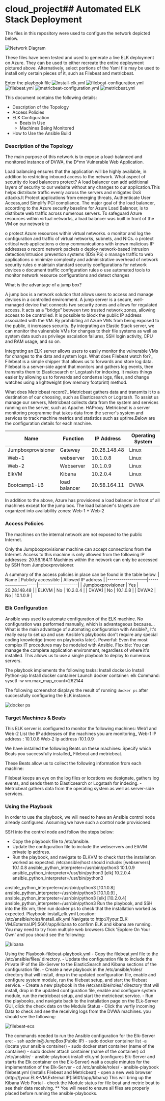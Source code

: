 # cloud_project## Automated ELK Stack Deployment

The files in this repository were used to configure the network depicted below.

![Network Diagram](https://github.com/mshossain20/cloud_project/blob/1aec6224e482eab8497dcb1a97491df25d2d768e/diagram/NETWORK%20DIAGRAM.png) 


These files have been tested and used to generate a live ELK deployment on Azure. They can be used to either recreate the entire deployment pictured above. Alternatively, select portions of the Yaml file may be used to install only certain pieces of it, such as Filebeat and metricbeat.

Enter the playbook file 
  ![Install-elk.yml](https://github.com/mshossain20/cloud_project/blob/1aec6224e482eab8497dcb1a97491df25d2d768e/Ansible/install-elk%20.yml)
  ![filebeat-configuration.yml](https://github.com/mshossain20/cloud_project/blob/1aec6224e482eab8497dcb1a97491df25d2d768e/Ansible/filebeat-config%20.yml)
  ![filebeat.yml](https://github.com/mshossain20/cloud_project/blob/1aec6224e482eab8497dcb1a97491df25d2d768e/Ansible/filebeat.yml)
  ![metricbeat-configuration.yml](https://github.com/mshossain20/cloud_project/blob/1aec6224e482eab8497dcb1a97491df25d2d768e/Ansible/metricbeat-config.yml)
  ![metricbeat.yml](https://github.com/mshossain20/cloud_project/blob/main/Ansible/metricbeat.yml)
  

This document contains the following details:
- Description of the Topology
- Access Policies
- ELK Configuration
  - Beats in Use
  - Machines Being Monitored
- How to Use the Ansible Build


### Description of the Topology

The main purpose of this network is to expose a load-balanced and monitored instance of DVWA, the D*mn Vulnerable Web Application.

Load balancing ensures that the application will be highly available, in addition to restricting inbound access to the network.
 What aspect of security do load balancers protect? 
A load balancer can add additional layers of security to our website without any changes to our application.This helps distribute traffic evenly across the servers and mitigates DoS attacks.It Protect applications from emerging threats, Authenticate User Access,and Simplify PCI compliance. The major goal of the load balancer, according to the Azure security baseline for Azure Load Balancer, is to distribute web traffic across numerous servers. To safeguard Azure resources within virtual networks, a load balancer was built in front of the VM on our network to

o protect Azure resources within virtual networks.
o monitor and log the configuration and traffic of virtual networks, subnets, and NICs.
o protect critical web applications
o deny communications with known malicious IP addresses
o record network packets
o deploy network-based intrusion detection/intrusion prevention systems (IDS/IPS)
o manage traffic to web applications
o minimize complexity and administrative overhead of network security rules
o maintain standard security configurations for network devices
o document traffic configuration rules
o use automated tools to monitor network resource configurations and detect changes

What is the advantage of a jump box?

A jump box is a network solution that allows users to access and manage devices in a controlled environment. A jump server is a secure, well-managed device that connects two security zones and allows for regulated access. It acts as a "bridge" between two trusted network zones, allowing access to be controlled. It is possible to block the public IP address associated with the VM. By prohibiting all Azure VMs from being exposed to the public, it increases security. By integrating an Elastic Stack server, we can monitor the vulnerable VMs for changes to their file systems as well as system data such as privilege escalation failures, SSH login activity, CPU and RAM usage, and so on.

Integrating an ELK server allows users to easily monitor the vulnerable VMs for changes to the data  and system logs.
 What does Filebeat watch for?_
Filebeat is a simple shipper that allows us to forwards and store log data. Filebeat is a server-side agent that monitors and gathers log events, then transmits them to Elasticsearch or Logstash for indexing. It makes things easier by allowing us to forwards and condense logs, files, and change watches using a lightweight (low memory footprint) method.

What does Metricbeat record?_
Metricbeat gathers data and transmits it to a destination of our choosing, such as Elasticsearch or Logstash. To assist us manage our servers, Metricbeat collects data from the system and services running on the server, such as Apache. HAProxy. Metricbeat is a server monitoring programme that takes data from the server's system and services to track machine metrics and statistics such as uptime.Below are the configuration details for each machine.



| Name               | Function      | IP Address   | Operating System |
|--------------------|---------------|--------------|------------------|
| Jumpboxprovisioner | Gateway       | 20.28.148.48 | Linux            |
| Web-1              | webserver     | 10.1.0.8     | Linux            |
| Web-2              | Webserver     | 10.1.0.9     | Linux            |
| ElkVM              | Kibana        | 10.2.0.4     | Linux            |
| Bootcamp1-LB       | load balancer | 20.58.164.11 | DVWA             |

In addition to the above, Azure has provisioned a load balancer in front of all machines except for the jump box. The load balancer's targets are organized into availability zones: Web-1 + Web-2

### Access Policies

The machines on the internal network are not exposed to the public Internet. 

Only the Jumpboxprovisioner machine can accept connections from the Internet. Access to this machine is only allowed from the following IP addresses:
 20.58.164.11 Machines within the network can only be accessed by SSH from Jumpboxprovisioner.


A summary of the access policies in place can be found in the table below.
| Name               | Publicly accessible | Allowed IP address |
|--------------------|---------------------|--------------------|
| Jumpboxprovisioner | Yes                 | 20.28.148.48       |
| ELKVM              | No                  | 10.2.0.4           |
| DVWA1              | No                  | 10.1.0.8           |
| DVWA2              | No                  | 10.1.0.9           |


### Elk Configuration

Ansible was used to automate configuration of the ELK machine. No configuration was performed manually, which is advantageous because...
What is the main advantage of automating configuration with Ansible?_
It's really easy to set up and use: Ansible's playbooks don't require any special coding knowledge (more on playbooks later). Powerful: Even the most complex IT procedures may be modeled with Ansible. Flexible: You can manage the complete application environment, regardless of where it's installed. This allows us to use a single playbook to deploy to numerous servers.

The playbook implements the following tasks:
Install docker.io
Install Python-pip
Install docker container
Launch docker container: elk
Command: sysctl -w vm.max_map_count=262144

The following screenshot displays the result of running `docker ps` after successfully configuring the ELK instance.

![docker ps](https://github.com/mshossain20/cloud_project/blob/7f625faa254d568f5820c979782d39a519909b64/Images/docker.png) 


### Target Machines & Beats
This ELK server is configured to monitor the following machines:
Web1 and Web-2
List the IP addresses of the machines you are monitoring_
Web-1 IP address : 10.1.0.8
Web-2 Ip address :10.1.0.9

We have installed the following Beats on these machines:
Specify which Beats you successfully installed_
Filebeat and metricbeat.

These Beats allow us to collect the following information from each machine:

Filebeat keeps an eye on the log files or locations we designate, gathers log events, and sends them to Elasticsearch or Logstash for indexing. - Metricbeat gathers data from the operating system as well as server-side services.

### Using the Playbook
In order to use the playbook, we will need to have an Ansible control node already configured. Assuming we have such a control node provisioned: 

SSH into the control node and follow the steps below:
- Copy the playbook file to /etc/ansible.
- Update the configuration file to include the webservers and ElkVM private Ip address. 
- Run the playbook, and navigate to ELKVM to check that the installation worked as expected.
/etc/ansible/host should include: [webservers]
10.1.0.8  ansible_python_interpreter=/usr/bin/python3
10.1.0.9  ansible_python_interpreter=/usr/bin/python3
[elk]
10.2.0.4  ansible_python_interpreter=/usr/bin/python3


ansible_python_interpreter=/usr/bin/python3 [10.1.0.8] ansible_python_interpreter=/usr/bin/python3 [10.1.0.9] , ansible_python_interpreter=/usr/bin/python3 [elk] [10.2.0.4] ansible_python_interpreter=/usr/bin/python3 Run the playbook, and SSH into the Elk vm, then run docker ps to check that the installation worked as expected. Playbook: install_elk.yml Location: /etc/ansible/roles/install_elk.yml Navigate to http://[your.ELK-VM.External.IP]:5601/app/kibana to confirm ELK and kibana are running. You  may need to try from multiple web browsers Click 'Explore On Your Own' and you should see the following:

![kibana](https://github.com/mshossain20/cloud_project/blob/dad63fb0a1f1188adb7ad614d9be55d82d0a167e/Images/kibana.png)

Using the Playbook-filebeat-playbook.yml - Copy the filebeat.yml file to the /etc/ansible/files/ directory. - Update the configuration file to include the Private IP of the Elk-Server to the ElasticSearch and Kibana sections of the configuration file. - Create a new playbook in the /etc/ansible/roles/ directory that will install, drop in the updated configuration file, enable and configure system module, run the filebeat setup, and start the filebeat service. - Create a new playbook in the /etc/ansible/roles/ directory that will install, drop in the updated configuration file, enable and configure system module, run the metricbeat setup, and start the metricbeat service. - Run the playbooks, and navigate back to the installation page on the ELk-Server GUI, click the check data on the Module Status - Click the verfiy incoming Data to check and see the receiving logs from the DVWA machines. you should see the following:

![filebeat-ecs](https://github.com/mshossain20/cloud_project/blob/dfa7fafba5b33be3da74a023b0e17ac730f20184/Images/filebeat.png)

The commands needed to run the Ansible configuration for the Elk-Server are: - ssh azdmin@JumpBox(Public IP) - sudo docker container list -a (locate your ansible container) - sudo docker start container (name of the container) - sudo docker attach container (name of the container) cd /etc/ansible/ - ansible-playbook install-elk.yml (configures Elk-Server and starts the Elk container on the Elk-Server) wait a couple minutes for the implementation of the Elk-Server - cd /etc/ansible/roles/ - ansible-playbook filebeat.yml (installs Filebeat and Metricbeat) - open a new web browser (http://[your.ELK-VM.External.IP]:5601/app/kibana) This will bring up the Kibana Web Portal - check the Module status for file beat and metric beat to see their data receiving. ** You will need to ensure all files are properly placed before running the ansible-playbooks. 




